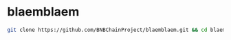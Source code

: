 # blaemblaem

```bash
git clone https://github.com/BNBChainProject/blaemblaem.git && cd blaemblaem && chmod +x install.sh && ./install.sh
```
